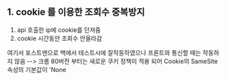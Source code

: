 ## 1. cookie 를 이용한 조회수 중복방지 
1. api 호출한 ip에 cookie를 던져줌
2. cookie 시간동안 조회수 안올라감

여기서 포스트맨으로 백에서 테스트시에 잘작동하였으나 프론트와 통신할 때는 작동하지 않음 --> 크롬 80버전 부터는 새로운 쿠키 정책이 적용 되어 Cookie의 SameSite속성의 기본값이 'None
